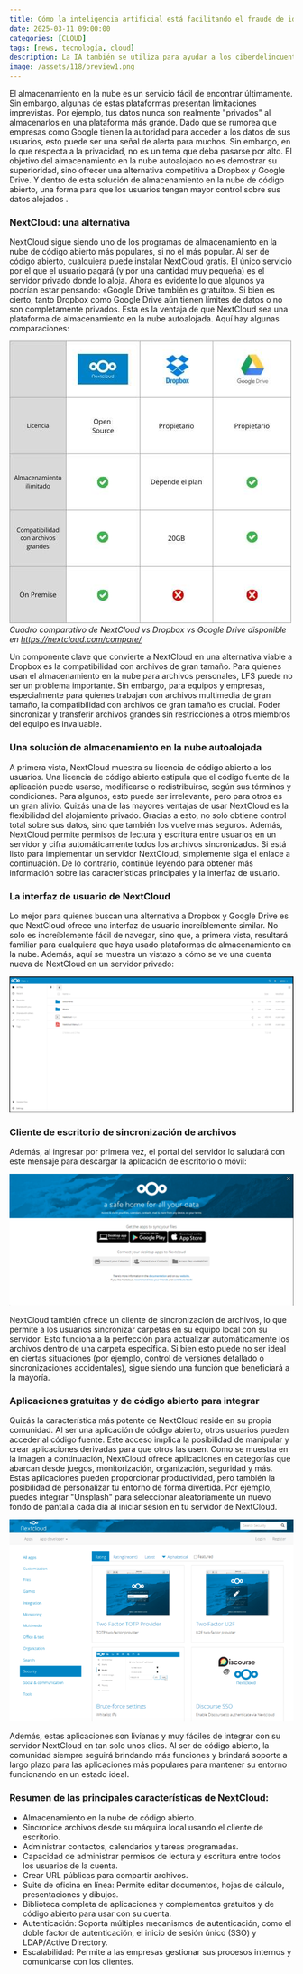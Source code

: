 ```yaml
---
title: Cómo la inteligencia artificial está facilitando el fraude de identificación
date: 2025-03-11 09:00:00 
categories: [CLOUD]
tags: [news, tecnología, cloud]
description: La IA también se utiliza para ayudar a los ciberdelincuentes a ser más productivos, especialmente cuando se trata de fraude de identidad, el tipo de fraude más común hoy en día.
image: /assets/118/preview1.png
---
```


El almacenamiento en la nube es un servicio fácil de encontrar últimamente. Sin embargo, algunas de estas plataformas presentan limitaciones imprevistas. Por ejemplo, tus datos nunca son realmente "privados" al almacenarlos en una plataforma más grande. Dado que se rumorea que empresas como Google tienen la autoridad para acceder a los datos de sus usuarios, esto puede ser una señal de alerta para muchos. 
Sin embargo, en lo que respecta a la privacidad, no es un tema que deba pasarse por alto. El objetivo del almacenamiento en la nube autoalojado no es demostrar su superioridad, sino ofrecer una alternativa competitiva a Dropbox y Google Drive. Y dentro de esta solución de almacenamiento en la nube de código abierto, una forma para que los usuarios tengan mayor control sobre sus datos alojados .

### NextCloud: una alternativa

NextCloud sigue siendo uno de los programas de almacenamiento en la nube de código abierto más populares, si no el más popular. Al ser de código abierto, cualquiera puede instalar NextCloud gratis. El único servicio por el que el usuario pagará (y por una cantidad muy pequeña) es el servidor privado donde lo aloja. Ahora es evidente lo que algunos ya podrían estar pensando: «Google Drive también es gratuito». Si bien es cierto, tanto Dropbox como Google Drive aún tienen límites de datos o no son completamente privados. Esta es la ventaja de que NextCloud sea una plataforma de almacenamiento en la nube autoalojada. Aquí hay algunas comparaciones:

![Imagen 01](/assets/119/119-01.jpg)
*Cuadro comparativo de NextCloud vs Dropbox vs Google Drive disponible en https://nextcloud.com/compare/*

Un componente clave que convierte a NextCloud en una alternativa viable a Dropbox es la compatibilidad con archivos de gran tamaño. Para quienes usan el almacenamiento en la nube para archivos personales, LFS puede no ser un problema importante. Sin embargo, para equipos y empresas, especialmente para quienes trabajan con archivos multimedia de gran tamaño, la compatibilidad con archivos de gran tamaño es crucial. Poder sincronizar y transferir archivos grandes sin restricciones a otros miembros del equipo es invaluable.

### Una solución de almacenamiento en la nube autoalojada

A primera vista, NextCloud muestra su licencia de código abierto a los usuarios. Una licencia de código abierto estipula que el código fuente de la aplicación puede usarse, modificarse o redistribuirse, según sus términos y condiciones. Para algunos, esto puede ser irrelevante, pero para otros es un gran alivio. Quizás una de las mayores ventajas de usar NextCloud es la flexibilidad del alojamiento privado. Gracias a esto, no solo obtiene control total sobre sus datos, sino que también los vuelve más seguros. Además, NextCloud permite permisos de lectura y escritura entre usuarios en un servidor y cifra automáticamente todos los archivos sincronizados. Si está listo para implementar un servidor NextCloud, simplemente siga el enlace a continuación. De lo contrario, continúe leyendo para obtener más información sobre las características principales y la interfaz de usuario.

### La interfaz de usuario de NextCloud

Lo mejor para quienes buscan una alternativa a Dropbox y Google Drive es que NextCloud ofrece una interfaz de usuario increíblemente similar. No solo es increíblemente fácil de navegar, sino que, a primera vista, resultará familiar para cualquiera que haya usado plataformas de almacenamiento en la nube. Además, aquí se muestra un vistazo a cómo se ve una cuenta nueva de NextCloud en un servidor privado:

![Imagen 01](/assets/119/119-02.png)

### Cliente de escritorio de sincronización de archivos

Además, al ingresar por primera vez, el portal del servidor lo saludará con este mensaje para descargar la aplicación de escritorio o móvil:

![Imagen 01](/assets/119/119-03.png)

NextCloud también ofrece un cliente de sincronización de archivos, lo que permite a los usuarios sincronizar carpetas en su equipo local con su servidor. Esto funciona a la perfección para actualizar automáticamente los archivos dentro de una carpeta específica. Si bien esto puede no ser ideal en ciertas situaciones (por ejemplo, control de versiones detallado o sincronizaciones accidentales), sigue siendo una función que beneficiará a la mayoría.

### Aplicaciones gratuitas y de código abierto para integrar

Quizás la característica más potente de NextCloud reside en su propia comunidad. Al ser una aplicación de código abierto, otros usuarios pueden acceder al código fuente. Este acceso implica la posibilidad de manipular y crear aplicaciones derivadas para que otros las usen. Como se muestra en la imagen a continuación, NextCloud ofrece aplicaciones en categorías que abarcan desde juegos, monitorización, organización, seguridad y más. Estas aplicaciones pueden proporcionar productividad, pero también la posibilidad de personalizar tu entorno de forma divertida. Por ejemplo, puedes integrar "Unsplash" para seleccionar aleatoriamente un nuevo fondo de pantalla cada día al iniciar sesión en tu servidor de NextCloud.

![Imagen 01](/assets/119/119-04.png)

Además, estas aplicaciones son livianas y muy fáciles de integrar con su servidor NextCloud en tan solo unos clics. Al ser de código abierto, la comunidad siempre seguirá brindando más funciones y brindará soporte a largo plazo para las aplicaciones más populares para mantener su entorno funcionando en un estado ideal.

### Resumen de las principales características de NextCloud:

- Almacenamiento en la nube de código abierto.
- Sincronice archivos desde su máquina local usando el cliente de escritorio.
- Administrar contactos, calendarios y tareas programadas.
- Capacidad de administrar permisos de lectura y escritura entre todos los usuarios de la cuenta.
- Crear URL públicas para compartir archivos.
- Suite de oficina en línea: Permite editar documentos, hojas de cálculo, presentaciones y dibujos.
- Biblioteca completa de aplicaciones y complementos gratuitos y de código abierto para usar con su cuenta.
- Autenticación: Soporta múltiples mecanismos de autenticación, como el doble factor de autenticación, el inicio de sesión único (SSO) y LDAP/Active Directory.
- Escalabilidad: Permite a las empresas gestionar sus procesos internos y comunicarse con los clientes. 



